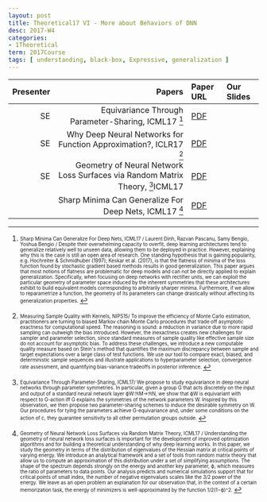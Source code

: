 ```yaml
---
layout: post
title: Theoretical17 VI - More about Behaviors of DNN
desc: 2017-W4
categories:
- 1Theoretical
term: 2017Course
tags: [ understanding, black-box, Expressive, generalization ]
---
```



| Presenter | Papers | Paper URL| Our Slides |
| -----: | ---------------------------: | :----- | :----- |
| SE |  Equivariance Through Parameter-Sharing, ICML17 [^1]| [PDF](https://arxiv.org/abs/1702.08389) |
| SE |  Why Deep Neural Networks for Function Approximation?, ICLR17 [^2] | [PDF](https://openreview.net/pdf?id=SkpSlKIel) |
| SE |  Geometry of Neural Network Loss Surfaces via Random Matrix Theory, [^3]ICML17 | [PDF](http://proceedings.mlr.press/v70/pennington17a/pennington17a.pdf)|
|   |  Sharp Minima Can Generalize For Deep Nets, ICML17 [^5]| [PDF](https://arxiv.org/abs/1703.04933) |

<!--excerpt.start-->
[^1]: <sub><sup>  Sharp Minima Can Generalize For Deep Nets, ICML17 / Laurent Dinh, Razvan Pascanu, Samy Bengio, Yoshua Bengio / Despite their overwhelming capacity to overfit, deep learning architectures tend to generalize relatively well to unseen data, allowing them to be deployed in practice. However, explaining why this is the case is still an open area of research. One standing hypothesis that is gaining popularity, e.g. Hochreiter & Schmidhuber (1997); Keskar et al. (2017), is that the flatness of minima of the loss function found by stochastic gradient based methods results in good generalization. This paper argues that most notions of flatness are problematic for deep models and can not be directly applied to explain generalization. Specifically, when focusing on deep networks with rectifier units, we can exploit the particular geometry of parameter space induced by the inherent symmetries that these architectures exhibit to build equivalent models corresponding to arbitrarily sharper minima. Furthermore, if we allow to reparametrize a function, the geometry of its parameters can change drastically without affecting its generalization properties. </sup></sub>


[^2]: <sub><sup>  Measuring Sample Quality with Kernels, NIPS15/ To improve the efficiency of Monte Carlo estimation, practitioners are turning to biased Markov chain Monte Carlo procedures that trade off asymptotic exactness for computational speed. The reasoning is sound: a reduction in variance due to more rapid sampling can outweigh the bias introduced. However, the inexactness creates new challenges for sampler and parameter selection, since standard measures of sample quality like effective sample size do not account for asymptotic bias. To address these challenges, we introduce a new computable quality measure based on Stein's method that quantifies the maximum discrepancy between sample and target expectations over a large class of test functions. We use our tool to compare exact, biased, and deterministic sample sequences and illustrate applications to hyperparameter selection, convergence rate assessment, and quantifying bias-variance tradeoffs in posterior inference. </sup></sub>


[^3]: <sub><sup>  Equivariance Through Parameter-Sharing, ICML17/ We propose to study equivariance in deep neural networks through parameter symmetries. In particular, given a group G that acts discretely on the input and output of a standard neural network layer ϕW:ℜM→ℜN, we show that ϕW is equivariant with respect to G-action iff G explains the symmetries of the network parameters W. Inspired by this observation, we then propose two parameter-sharing schemes to induce the desirable symmetry on W. Our procedures for tying the parameters achieve G-equivariance and, under some conditions on the action of , they guarantee sensitivity to all other permutation groups outside. </sup></sub>


[^4]: <sub><sup>  Why Deep Neural Networks for Function Approximation?, ICLR17 / Recently there has been much interest in understanding why deep neural networks are preferred to shallow networks. We show that, for a large class of piecewise smooth functions, the number of neurons needed by a shallow network to approximate a function is exponentially larger than the corresponding number of neurons needed by a deep network for a given degree of function approximation. First, we consider univariate functions on a bounded interval and require a neural network to achieve an approximation error of ε uniformly over the interval. We show that shallow networks (i.e., networks whose depth does not depend on ε) require Ω(poly(1/ε)) neurons while deep networks (i.e., networks whose depth grows with 1/ε) require O(polylog(1/ε)) neurons. We then extend these results to certain classes of important multivariate functions. Our results are derived for neural networks which use a combination of rectifier linear units (ReLUs) and binary step units, two of the most popular type of activation functions. Our analysis builds on a simple observation: the multiplication of two bits can be represented by a ReLU. </sup></sub>


[^5]: <sub><sup>  Geometry of Neural Network Loss Surfaces via Random Matrix Theory, ICML17 / Understanding the geometry of neural network loss surfaces is important for the development of improved optimization algorithms and for building a theoretical understanding of why deep learning works. In this paper, we study the geometry in terms of the distribution of eigenvalues of the Hessian matrix at critical points of varying energy. We introduce an analytical framework and a set of tools from random matrix theory that allow us to compute an approximation of this distribution under a set of simplifying assumptions. The shape of the spectrum depends strongly on the energy and another key parameter, ϕ, which measures the ratio of parameters to data points. Our analysis predicts and numerical simulations support that for critical points of small index, the number of negative eigenvalues scales like the 3/2 power of the energy. We leave as an open problem an explanation for our observation that, in the context of a certain memorization task, the energy of minimizers is well-approximated by the function 1/2(1−ϕ)^2. </sup></sub>